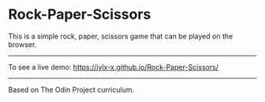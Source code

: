 # Rock-Paper-Scissors

This is a simple rock, paper, scissors game that can be played on the browser.

--------------------------


To see a live demo: https://jylx-x.github.io/Rock-Paper-Scissors/

---------------------------
Based on The Odin Project curriculum.
